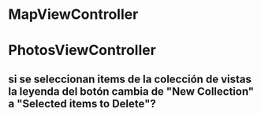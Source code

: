 # MapViewController






# PhotosViewController
## si se seleccionan items de la colección de vistas la leyenda del botón cambia de "New Collection" a "Selected items to Delete"?





